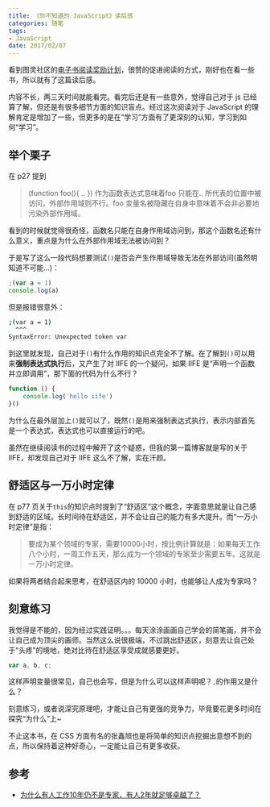 ```yaml
---
title: 《你不知道的 JavaScript》读后感
categories: 随笔
tags:
- JavaScript
date: 2017/02/07
---
```


看到图灵社区的[电子书阅读奖励计划](http://www.ituring.com.cn/article/273646)，很赞的促进阅读的方式，刚好也在看一些书，所以就有了这篇读后感。

内容不长，两三天时间就能看完。看完后还是有一些意外，觉得自己对于 js 已经算了解，但还是有很多细节方面的知识盲点。经过这次阅读对于 JavaScript 的理解肯定是增加了一些，但更多的是在“学习”方面有了更深刻的认知，学习到如何“学习”。
<!--more-->

## 举个栗子
在 p27 提到
> (function foo(){ .. }) 作为函数表达式意味着foo 只能在.. 所代表的位置中被访问，外部作用域则不行。foo 变量名被隐藏在自身中意味着不会非必要地污染外部作用域。

看到的时候就觉得很奇怪，函数名只能在自身作用域访问到，那这个函数名还有什么意义，重点是为什么在外部作用域无法被访问到？

于是写了这么一段代码想要测试`()`是否会产生作用域导致无法在外部访问(虽然明知道不可能...)：
```javascript
;(var a = 1)
console.log(a)
```

但是报错很意外：
```bash
;(var a = 1)
  ^^^
SyntaxError: Unexpected token var
```

到这里就发现，自己对于`()`有什么作用的知识点完全不了解。在了解到`()`可以用来**强制表达式执行**后，又产生了对 IIFE 的一个疑问，如果 IIFE 是“声明一个函数并立即调用”，那下面的代码为什么不行？
```javascript
function () {
	console.log('hello iife')
}()
```

为什么在最外层加上`()`就可以了，既然`()`是用来强制表达式执行，表示内部首先是一个表达式，表达式也可以直接运行的吧。

虽然在继续阅读书的过程中解开了这个疑惑，但我的第一篇博客就是写的关于 IIFE，却发现自己对于 IIFE 这么不了解，实在汗颜。

## 舒适区与一万小时定律

在 p77 页关于`this`的知识点时提到了“舒适区”这个概念，字面意思就是让自己感到舒适的区域。长时间待在舒适区，并不会让自己的能力有多大提升。而“一万小时定律”是指：
> 要成为某个领域的专家，需要10000小时，按比例计算就是：如果每天工作八个小时，一周工作五天，那么成为一个领域的专家至少需要五年。这就是一万小时定律。

如果将两者结合起来思考，在舒适区内的 10000 小时，也能够让人成为专家吗？

## 刻意练习

我觉得是不能的，因为经过实践证明。。。每天涂涂画画自己学会的简笔画，并不会让自己成为顶尖的画师。当然这么说很极端，不过跳出舒适区，刻意去让自己处于“头疼”的境地，绝对比待在舒适区享受成就感要更好。

```javascript
var a, b, c;
```

这样声明变量很常见，自己也会写，但是为什么可以这样声明呢？`,`的作用又是什么？

刻意练习，或者说深究原理吧，才能让自己有更强的竞争力，毕竟要花更多时间在探究“为什么”上~

不止这本书，在 CSS 方面有名的张鑫旭也是将简单的知识点挖掘出意想不到的点，所以保持着这种好奇心，一定能让自己有更多收获。



## 参考 
- [为什么有人工作10年仍不是专家，有人2年就足够卓越了？](https://mp.weixin.qq.com/s?__biz=MzA4ODI5NTE4Mg==&mid=2650242539&idx=1&sn=472dd1ead7ec2df5f40d40fbe7002849&chksm=882f8f8abf58069c0bec785bdbebb3ab60bdac716791d5f8c6d109e61725cddbde48d4e26228&mpshare=1&scene=1&srcid=0131ezqxWypbMLoCcIVeWXyg&from=singlemessage&key=5459fe1fff87676fc6c1bc9ddbb3032292476eaad646a5dd2d748a5b768cfaeca3f220fc3de644eaf47584d349575df310955f6aaa1c323fbc1d7ac7ebec3f0cc84bbac85ea67bd05bcc8d91d8c50b7f&ascene=1&uin=MTQ2MTA2MjA2NA%3D%3D&devicetype=android-22&version=26050431&nettype=WIFI&abtest_cookie=AQABAAgAAQBGhh4AAAA%3D&pass_ticket=0W3IVp6m4EQkjoAHtS30%2BlpZS8NDWLh2Kn1jEq1luFGki7SJMwAZynZyGlkmFi9b&wx_header=1)




